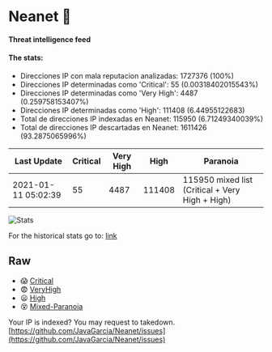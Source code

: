 # Neanet :hocho:
#### Threat intelligence feed
#### The stats:

- Direcciones IP con mala reputacion analizadas: 1727376 (100%)
- Direcciones IP determinadas como 'Critical':  55 (0.00318402015543%)
- Direcciones IP determinadas como 'Very High':  4487 (0.259758153407%)
- Direcciones IP determinadas como 'High':  111408 (6.44955122683)
- Total de direcciones IP indexadas en Neanet:  115950 (6.71249340039%)
- Total de direcciones IP descartadas en Neanet:  1611426 (93.2875065996%)

| Last Update | Critical | Very High | High | Paranoia |
| --- | --- | --- | --- | --- |
| 2021-01-11 05:02:39 | 55 | 4487 | 111408 | 115950 mixed list (Critical + Very High + High)|

![Stats](https://docs.google.com/spreadsheets/d/e/2PACX-1vSnaNMIXVabIpDJjufMlzH7poXnshF3mgd8Is1g9ytUEzVsP5my4Trn8f-xkoLLQ38xpL3HtmUexLo6/pubchart?oid=501124687&format=image)

For the historical stats go to: [link](/stats.csv)
## Raw
- :scream: [Critical](https://raw.githubusercontent.com/JavaGarcia/Neanet/master/blacklists/neanet_critical.txt)
- :fearful: [VeryHigh](https://raw.githubusercontent.com/JavaGarcia/Neanet/master/blacklists/neanet_veryHigh.txtt)
- :frowning: [High](https://raw.githubusercontent.com/JavaGarcia/Neanet/master/blacklists/neanet_high.txt)
- :dizzy_face: [Mixed-Paranoia](https://raw.githubusercontent.com/JavaGarcia/Neanet/master/blacklists/neanet_all.txt)


Your IP is indexed? You may request to takedown. [https://github.com/JavaGarcia/Neanet/issues](https://github.com/JavaGarcia/Neanet/issues)



















































































































































































































































































































































































































































































































































































































































































































































































































































































































































































































































































































































































































































































































































































































































































































































































































































































































































































































































































































































































































































































































































































































































































































































































































































































































































































































































































































































































































































































































































































































































































































































































































































































































































































































































































































































